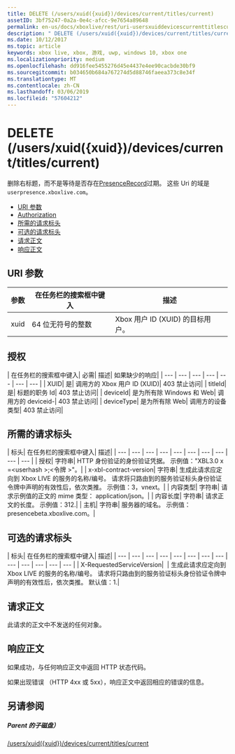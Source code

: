 ```yaml
---
title: DELETE (/users/xuid({xuid})/devices/current/titles/current)
assetID: 3bf75247-0a2a-0e4c-afcc-9e7654a89648
permalink: en-us/docs/xboxlive/rest/uri-usersxuiddevicescurrenttitlescurrentdelete.html
description: " DELETE (/users/xuid({xuid})/devices/current/titles/current)"
ms.date: 10/12/2017
ms.topic: article
keywords: xbox live, xbox, 游戏, uwp, windows 10, xbox one
ms.localizationpriority: medium
ms.openlocfilehash: dd916fee5455276d45e4437e4ee90cacbde30bf9
ms.sourcegitcommit: b034650b684a767274d5d88746faeea373c8e34f
ms.translationtype: MT
ms.contentlocale: zh-CN
ms.lasthandoff: 03/06/2019
ms.locfileid: "57604212"
---
```

# <a name="delete-usersxuidxuiddevicescurrenttitlescurrent"></a>DELETE (/users/xuid({xuid})/devices/current/titles/current)
删除右标题，而不是等待是否存在[PresenceRecord](../../json/json-presencerecord.md)过期。 这些 Uri 的域是`userpresence.xboxlive.com`。
 
  * [URI 参数](#ID4EZ)
  * [Authorization](#ID4EEB)
  * [所需的请求标头](#ID4ERD)
  * [可选的请求标头](#ID4EVF)
  * [请求正文](#ID4EVG)
  * [响应正文](#ID4EAH)
 
<a id="ID4EZ"></a>

 
## <a name="uri-parameters"></a>URI 参数
 
| 参数| 在任务栏的搜索框中键入| 描述| 
| --- | --- | --- | 
| xuid| 64 位无符号的整数| Xbox 用户 ID (XUID) 的目标用户。| 
  
<a id="ID4EEB"></a>

 
## <a name="authorization"></a>授权
 
| 在任务栏的搜索框中键入| 必需| 描述| 如果缺少的响应| 
| --- | --- | --- | --- | --- | --- | --- | 
| XUID| 是| 调用方的 Xbox 用户 ID (XUID)| 403 禁止访问| 
| titleId| 是| 标题的职务 Id| 403 禁止访问| 
| deviceId| 是为所有除 Windows 和 Web| 调用方的 deviceid-| 403 禁止访问| 
| deviceType| 是为所有除 Web| 调用方的设备类型| 403 禁止访问| 
  
<a id="ID4ERD"></a>

 
## <a name="required-request-headers"></a>所需的请求标头
 
| 标头| 在任务栏的搜索框中键入| 描述| 
| --- | --- | --- | --- | --- | --- | --- | --- | --- | --- | 
| 授权| 字符串| HTTP 身份验证的身份验证凭据。 示例值："XBL3.0 x =&lt;userhash >;&lt;令牌 >"。| 
| x-xbl-contract-version| 字符串| 生成此请求应定向到 Xbox LIVE 的服务的名称/编号。 请求将只路由到的服务验证标头身份验证令牌中声明的有效性后，依次类推。 示例值：3，vnext。| 
| 内容类型| 字符串| 请求示例值的正文的 mime 类型： application/json。| 
| 内容长度| 字符串| 请求正文的长度。 示例值：312.| 
| 主机| 字符串| 服务器的域名。 示例值： presencebeta.xboxlive.com。| 
  
<a id="ID4EVF"></a>

 
## <a name="optional-request-headers"></a>可选的请求标头
 
| 标头| 在任务栏的搜索框中键入| 描述| 
| --- | --- | --- | --- | --- | --- | --- | --- | --- | --- | --- | --- | --- | 
| X-RequestedServiceVersion|  | 生成此请求应定向到 Xbox LIVE 的服务的名称/编号。 请求将只路由到的服务验证标头身份验证令牌中声明的有效性后，依次类推。 默认值：1.| 
  
<a id="ID4EVG"></a>

 
## <a name="request-body"></a>请求正文
 
此请求的正文中不发送的任何对象。
  
<a id="ID4EAH"></a>

 
## <a name="response-body"></a>响应正文
 
如果成功，与任何响应正文中返回 HTTP 状态代码。
 
如果出现错误 （HTTP 4xx 或 5xx），响应正文中返回相应的错误的信息。
  
<a id="ID4ELH"></a>

 
## <a name="see-also"></a>另请参阅
 
<a id="ID4ENH"></a>

 
##### <a name="parent"></a>Parent 的子磁盘） 

[/users/xuid({xuid})/devices/current/titles/current](uri-usersxuiddevicescurrenttitlescurrent.md)

   